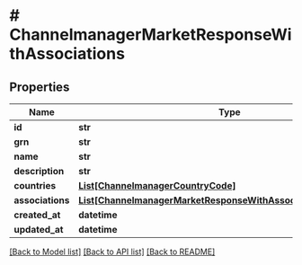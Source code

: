 # # ChannelmanagerMarketResponseWithAssociations


## Properties 


Name | Type | Description | Notes
------------ | ------------- | ------------- | -------------
**id**| **str** |   | [optional]
**grn**| **str** |   | [optional]
**name**| **str** |   | [optional]
**description**| **str** |   | [optional]
**countries**| [**List[ChannelmanagerCountryCode]**](ChannelmanagerCountryCode.md) |   | [optional]
**associations**| [**List[ChannelmanagerMarketResponseWithAssociationsAssociation]**](ChannelmanagerMarketResponseWithAssociationsAssociation.md) |   | [optional]
**created_at**| **datetime** |   | [optional]
**updated_at**| **datetime** |   | [optional]


[[Back to Model list]](../../README.md#models) [[Back to API list]](../../README.md#endpoints) [[Back to README]](../../README.md)

